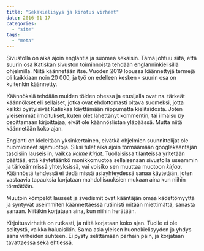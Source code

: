 ```yaml
---
title: "Sekakielisyys ja kirotus virheet"
date: 2016-01-17
categories: 
  - "site"
tags: 
  - "meta"
---
```


Sivustolla on aika ajoin englantia ja suomea sekaisin. Tämä johtuu siitä, että suurin osa Katiskan sivuston toiminnoista tehdään englanninkielisillä ohjelmilla. Niitä käännetään itse. Vuoden 2019 lopussa käännettyjä termejä oli kaikkiaan noin 20 000, ja työ on edelleen kesken - suurin osa on kuitenkin käännetty.

<!--more-->

Käännöksiä tehdään muiden töiden ohessa ja etusijalla ovat ns. tärkeät käännökset eli sellaiset, jotka ovat ehdottomasti oltava suomeksi, jotta kaikki pystyisivät Katiskaa käyttämään riippumatta kielitaidosta. Joten yleisemmät ilmoitukset, kuten olet lähettänyt kommentin, tai ilmaisu _by_ osoittamaan kirjoittajaa, eivät ole käännöslistan yläpäässä. Mutta niitä käännetään koko ajan.

Englanti on kieleltään yksinkertainen, eivätkä ohjelmien suunnittelijat ole huomioineet sijamuotoja. Siksi tulet aika ajoin törmäämään googlekääntäjän tasoisiin lauseisiin, vaikka _kolme kirjat_. Tuollaisissa tilanteissa yritetään päättää, että käytetäänkö monikkomuotoa sellaisenaan sivustolla useammin ja tärkeämmissä yhteyksissä, vai voisiko sen muuttaa muotoon _kirjaa_. Käännöstä tehdessä ei tiedä missä asiayhteydessä sanaa käytetään, joten vastaavia tapauksia korjataan mahdollisuuksien mukaan aina kun niihin törmätään.

Muutoin kömpelöt lauseet ja svedismit ovat kääntäjän omaa kädettömyyttä ja syntyvät useimmiten käännettäessä rutiinisti mitään miettimättä, sanasta sanaan. Niitäkin korjataan aina, kun niihin herätään.

Kirjoitusvirheitä on rutkasti, ja niitä korjataan koko ajan. Tuolle ei ole selitystä, vaikka haluaisikin. Sama asia yleisen huonokielisyyden ja yhdys sana virheiden suhteen. Ei pysty selittämään parhain päin, ja korjataan tavattaessa sekä ehtiessä.
